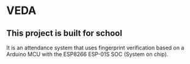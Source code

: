 # VEDA

## This project is built for school

It is an attendance system that uses fingerprint verification based on a Arduino MCU with the ESP8266 ESP-01S SOC (System on chip).

